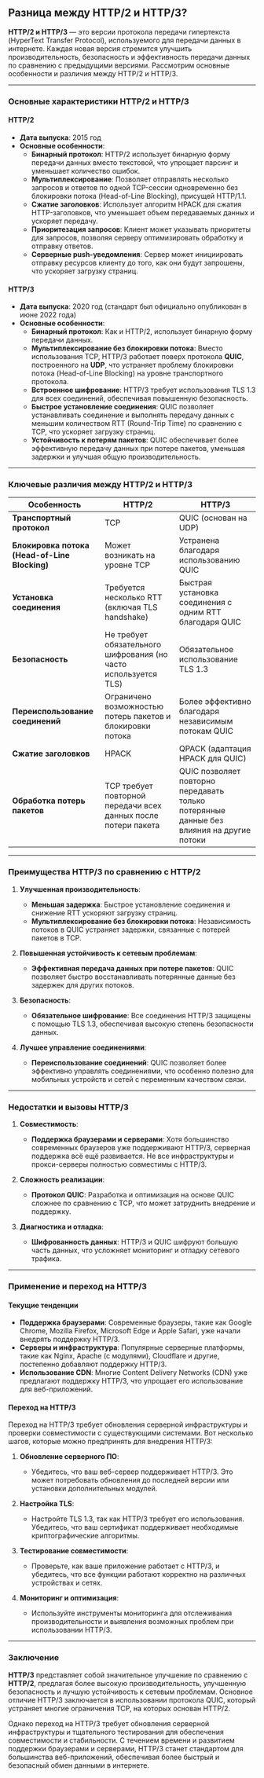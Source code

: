 ## Разница между HTTP/2 и HTTP/3?

**HTTP/2 и HTTP/3** — это версии протокола передачи гипертекста (HyperText Transfer Protocol), используемого для передачи данных в интернете. Каждая новая версия стремится улучшить производительность, безопасность и эффективность передачи данных по сравнению с предыдущими версиями. Рассмотрим основные особенности и различия между HTTP/2 и HTTP/3.

---

### **Основные характеристики HTTP/2 и HTTP/3**

#### **HTTP/2**

- **Дата выпуска**: 2015 год
- **Основные особенности**:
  - **Бинарный протокол**: HTTP/2 использует бинарную форму передачи данных вместо текстовой, что упрощает парсинг и уменьшает количество ошибок.
  - **Мультиплексирование**: Позволяет отправлять несколько запросов и ответов по одной TCP-сессии одновременно без блокировки потока (Head-of-Line Blocking), присущей HTTP/1.1.
  - **Сжатие заголовков**: Использует алгоритм HPACK для сжатия HTTP-заголовков, что уменьшает объем передаваемых данных и ускоряет передачу.
  - **Приоритезация запросов**: Клиент может указывать приоритеты для запросов, позволяя серверу оптимизировать обработку и отправку ответов.
  - **Серверные push-уведомления**: Сервер может инициировать отправку ресурсов клиенту до того, как они будут запрошены, что ускоряет загрузку страниц.

#### **HTTP/3**

- **Дата выпуска**: 2020 год (стандарт был официально опубликован в июне 2022 года)
- **Основные особенности**:
  - **Бинарный протокол**: Как и HTTP/2, использует бинарную форму передачи данных.
  - **Мультиплексирование без блокировки потока**: Вместо использования TCP, HTTP/3 работает поверх протокола **QUIC**, построенного на **UDP**, что устраняет проблему блокировки потока (Head-of-Line Blocking) на уровне транспортного протокола.
  - **Встроенное шифрование**: HTTP/3 требует использования TLS 1.3 для всех соединений, обеспечивая повышенную безопасность.
  - **Быстрое установление соединения**: QUIC позволяет устанавливать соединение и выполнять передачу данных с меньшим количеством RTT (Round-Trip Time) по сравнению с TCP, что ускоряет загрузку страниц.
  - **Устойчивость к потерям пакетов**: QUIC обеспечивает более эффективную передачу данных при потере пакетов, уменьшая задержки и улучшая общую производительность.

---

### **Ключевые различия между HTTP/2 и HTTP/3**

| **Особенность**                   | **HTTP/2**                                      | **HTTP/3**                                        |
|-----------------------------------|-------------------------------------------------|---------------------------------------------------|
| **Транспортный протокол**         | TCP                                             | QUIC (основан на UDP)                              |
| **Блокировка потока (Head-of-Line Blocking)** | Может возникать на уровне TCP                  | Устранена благодаря использованию QUIC             |
| **Установка соединения**          | Требуется несколько RTT (включая TLS handshake) | Быстрая установка соединения с одним RTT благодаря QUIC |
| **Безопасность**                  | Не требует обязательного шифрования (но часто используется TLS) | Обязательное использование TLS 1.3                  |
| **Переиспользование соединений**  | Ограничено возможностью потерь пакетов и блокировки потока | Более эффективно благодаря независимым потокам QUIC |
| **Сжатие заголовков**             | HPACK                                           | QPACK (адаптация HPACK для QUIC)                   |
| **Обработка потерь пакетов**      | TCP требует повторной передачи всех данных после потери пакета | QUIC позволяет повторно передавать только потерянные данные без влияния на другие потоки |

---

### **Преимущества HTTP/3 по сравнению с HTTP/2**

1. **Улучшенная производительность**:
   - **Меньшая задержка**: Быстрое установление соединения и снижение RTT ускоряют загрузку страниц.
   - **Мультиплексирование без блокировки потока**: Независимость потоков в QUIC устраняет задержки, связанные с потерей пакетов в TCP.

2. **Повышенная устойчивость к сетевым проблемам**:
   - **Эффективная передача данных при потере пакетов**: QUIC позволяет быстро восстанавливать потерянные данные без задержек для других потоков.

3. **Безопасность**:
   - **Обязательное шифрование**: Все соединения HTTP/3 защищены с помощью TLS 1.3, обеспечивая высокую степень безопасности данных.

4. **Лучшее управление соединениями**:
   - **Переиспользование соединений**: QUIC позволяет более эффективно управлять соединениями, что особенно полезно для мобильных устройств и сетей с переменным качеством связи.

---

### **Недостатки и вызовы HTTP/3**

1. **Совместимость**:
   - **Поддержка браузерами и серверами**: Хотя большинство современных браузеров уже поддерживают HTTP/3, серверная поддержка всё ещё развивается. Не все инфраструктуры и прокси-серверы полностью совместимы с HTTP/3.

2. **Сложность реализации**:
   - **Протокол QUIC**: Разработка и оптимизация на основе QUIC сложнее по сравнению с TCP, что может затруднить внедрение и поддержку.

3. **Диагностика и отладка**:
   - **Шифрованность данных**: HTTP/3 и QUIC шифруют большую часть данных, что усложняет мониторинг и отладку сетевого трафика.

---

### **Применение и переход на HTTP/3**

#### **Текущие тенденции**

- **Поддержка браузерами**: Современные браузеры, такие как Google Chrome, Mozilla Firefox, Microsoft Edge и Apple Safari, уже начали внедрять поддержку HTTP/3.
- **Серверы и инфраструктура**: Популярные серверные платформы, такие как Nginx, Apache (с модулями), Cloudflare и другие, постепенно добавляют поддержку HTTP/3.
- **Использование CDN**: Многие Content Delivery Networks (CDN) уже предлагают поддержку HTTP/3, что упрощает его использование для веб-приложений.

#### **Переход на HTTP/3**

Переход на HTTP/3 требует обновления серверной инфраструктуры и проверки совместимости с существующими системами. Вот несколько шагов, которые можно предпринять для внедрения HTTP/3:

1. **Обновление серверного ПО**:
   - Убедитесь, что ваш веб-сервер поддерживает HTTP/3. Это может потребовать обновления до последней версии или установки дополнительных модулей.

2. **Настройка TLS**:
   - Настройте TLS 1.3, так как HTTP/3 требует его использования. Убедитесь, что ваш сертификат поддерживает необходимые криптографические алгоритмы.

3. **Тестирование совместимости**:
   - Проверьте, как ваше приложение работает с HTTP/3, и убедитесь, что все функции работают корректно на различных устройствах и сетях.

4. **Мониторинг и оптимизация**:
   - Используйте инструменты мониторинга для отслеживания производительности и выявления возможных проблем при использовании HTTP/3.

---

### **Заключение**

**HTTP/3** представляет собой значительное улучшение по сравнению с **HTTP/2**, предлагая более высокую производительность, улучшенную безопасность и лучшую устойчивость к сетевым проблемам. Основное отличие HTTP/3 заключается в использовании протокола QUIC, который устраняет многие ограничения TCP, на которых основан HTTP/2.

Однако переход на HTTP/3 требует обновления серверной инфраструктуры и тщательного тестирования для обеспечения совместимости и стабильности. С течением времени и развитием поддержки браузерами и серверами, HTTP/3 станет стандартом для большинства веб-приложений, обеспечивая более быстрый и безопасный обмен данными в интернете.
